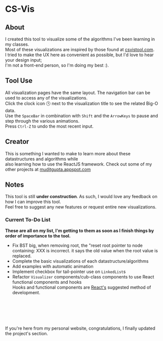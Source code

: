 # CS-Vis

## About
I created this tool to visualize some of the algorithms I've been learning in my classes.<br />
Most of these visualizations are inspired by those found at [csvistool.com](https://csvistool.com).<br />
I tried to make the UX here as convenient as possible, but I'd love to hear your design input;<br />
I'm not a front-end person, so I'm doing my best :).

## Tool Use
All visualization pages have the same layout. The navigation bar can be used to access any of the visualizations.<br />
Click the clock icon :clock4: next to the visualization title to see the related Big-O data.<br />
Use the `SpaceBar` in combination with `Shift` and the `ArrowKeys` to pause and step through the various animations.<br />
Press `Ctrl-Z` to undo the most recent input.

## Creator
This is something I wanted to make to learn more about these datastructures and algorithms while <br />
also learning how to use the ReactJS framework.
Check out some of my other projects at [muditgupta.appspot.com](https://muditgupta.appspot.com)

## Notes
This tool is still **under construction**. As such, I would love any feedback on how I can improve this tool.<br />
Feel free to suggest any new features or request entire new visualizations.

### Current To-Do List
**These are all on my list, I'm getting to them as soon as I finish things by order of importance to the tool.**
* Fix BST big, when removing root, the "reset root pointer to node containing: XXX is incorrect. it says the old value when the root value is replaced.
* Complete the basic visualizations of each datastructure/algorithms
* Add examples with automatic animation
* Implement checkbox for tail-pointer use on `LinkedList`s
* Refactor `Visualizer` components/cub-class components to use React functional components and hooks<br />
   Hooks and functional components are [React's](https://reactjs.org/docs/hooks-intro.html) suggested method of development.  
<br />
<br />
<br />
<br />
<br />
If you're here from my personal website, congratulations, I finally updated the project's section.
